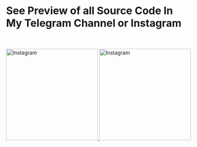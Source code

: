 # **See Preview of all Source Code In My Telegram Channel or Instagram**
ㅤ

<a href="https://instagram.com/coding.stella">
    <img src="https://img.shields.io/badge/-Instagram-red?color=white&logo=instagram&logoColor=#00000" width=250px; title="Telegram"  alt="Instagram"/>
</a>
<a href="https://t.me/codingstella"> 
    <img src="https://img.shields.io/badge/-Telegram-red?color=white&logo=telegram&logoColor=blue" width=250px; title="Telegram"  alt="Instagram"/>
</a>
